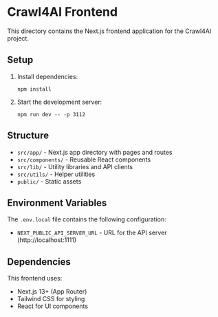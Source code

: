 # Crawl4AI Frontend

This directory contains the Next.js frontend application for the Crawl4AI project.

## Setup

1. Install dependencies:
   ```
   npm install
   ```

2. Start the development server:
   ```
   npm run dev -- -p 3112
   ```

## Structure

- `src/app/` - Next.js app directory with pages and routes
- `src/components/` - Reusable React components
- `src/lib/` - Utility libraries and API clients
- `src/utils/` - Helper utilities
- `public/` - Static assets

## Environment Variables

The `.env.local` file contains the following configuration:
- `NEXT_PUBLIC_API_SERVER_URL` - URL for the API server (http://localhost:1111)

## Dependencies

This frontend uses:
- Next.js 13+ (App Router)
- Tailwind CSS for styling
- React for UI components 